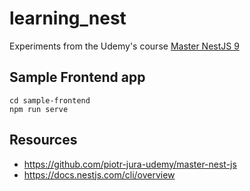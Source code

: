 # learning_nest

Experiments from the Udemy's
course [Master NestJS 9](https://www.udemy.com/course/master-nestjs-the-javascript-nodejs-framework/)

## Sample Frontend app

```shell
cd sample-frontend
npm run serve
```

## Resources

- https://github.com/piotr-jura-udemy/master-nest-js
- https://docs.nestjs.com/cli/overview
